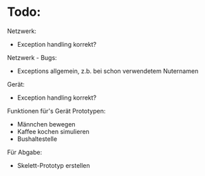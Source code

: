# Todo:
Netzwerk:
- Exception handling korrekt?

Netzwerk - Bugs: 
- Exceptions allgemein, z.b. bei schon verwendetem Nuternamen

Gerät:
- Exception handling korrekt?

Funktionen für's Gerät Prototypen:
- Männchen bewegen
- Kaffee kochen simulieren
- Bushaltestelle

Für Abgabe:
- Skelett-Prototyp erstellen 
